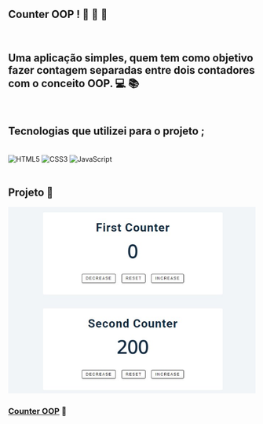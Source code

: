 ## Counter OOP !  🧑 🧔 👧
<br>

## Uma aplicação simples, quem tem como objetivo fazer contagem separadas entre dois contadores com o conceito OOP. 💻 📚
<br>

## Tecnologias que utilizei para o projeto ;  
<div style="display: inline_block"><br>
    <img  align="center" src="https://cdn.jsdelivr.net/gh/devicons/devicon/icons/html5/html5-original-wordmark.svg" heigth="30" width="40"alt="HTML5">
    <img  align="center" src="https://cdn.jsdelivr.net/gh/devicons/devicon/icons/css3/css3-original-wordmark.svg" heigth="30" width="40"alt="CSS3">
    <img  align="center" src="https://cdn.jsdelivr.net/gh/devicons/devicon/icons/javascript/javascript-original.svg" heigth="30" width="40"alt="JavaScript">
</div>

<br>

## Projeto 🥰

![](./assets/images/counter-starter-oop.jpg)

### [Counter OOP](https://alisson-aguiars2k.github.io/counter-oop/) 🔗